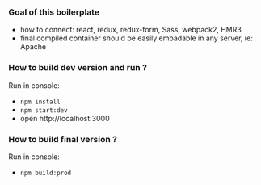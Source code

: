 ### Goal of this boilerplate
* how to connect: react, redux, redux-form, Sass, webpack2, HMR3
* final compiled container should be easily embadable in any server, ie: Apache

### How to build dev version and run ?
Run in console:
* `npm install`
* `npm start:dev`
* open http://localhost:3000

### How to build final version ?
Run in console:
* `npm build:prod`
